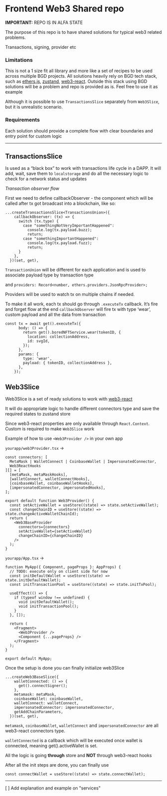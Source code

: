 # Frontend Web3 Shared repo

**IMPORTANT:** REPO IS IN ALFA STATE

The purpose of this repo is to have shared solutions for typical web3 related problems.

Transactions, signing, provider etc

### Limitations

This is not a 1 size fit all library and more like a set of recipes to be used across multiple BGD projects. 
All solutions heavily rely on BGD tech stack, such as [ethers.js](https://docs.ethers.io/v5/), [zustand](https://github.com/pmndrs/zustand), [web3-react](https://github.com/NoahZinsmeister/web3-react).
Outside this stack using BGD solutions will be a problem and repo is provided as is. Feel free to use it as example

Although it is possible to use `TransactionsSlice` separately from `Web3Slice`, but it is unrealistic scenario.

### Requirements

Each solution should provide a complete flow with clear boundaries and entry point for custom logic

---

## TransactionsSlice

Is used as a “black box” to work with transactions life cycle in a DAPP. 
It will add, wait, save them to `localstorage` and do all the necessary logic to check for a network status and updates

*Transaction observer flow*

First we need to define callbackObserver - the component which will be called after tx got broadcast into a blockchain, like so:

```tsx
...createTransactionsSlice<TransactionsUnion>({
    callbackObserver: (tx) => {
      switch (tx.type) {
        case "somethingNotVeryImportantHappened":
          console.log(tx.payload.buzz);
          return;
        case "somethingImportantHappened":
          console.log(tx.payload.fuzz);
          return;
      }
    },
  })(set, get),
```

`TransactionUnion`  will be different for each application and is used to associate payload type by transaction type

and `providers: Record<number, ethers.providers.JsonRpcProvider>;`

Providers will be used to watch tx on multiple chains if needed.

To make it all work, each tx should go through `.executeTx`  callback. It’s fire and forget flow at the end `callbackObserver` 
will fire tx with type ‘wear’, custom payload and all the data from transaction

```tsx
const tx = await get().executeTx({
      body: () => {
        return get().boredNFTService.wear(tokenID, {
          location: collectionAddress,
          id: svgId,
        });
      },
      params: {
        type: 'wear',
        payload: { tokenID, collectionAddress },
      },
    });
```

## Web3Slice

Web3Slice is a set of ready solutions to work with [web3-react](https://github.com/NoahZinsmeister/web3-react)

It will do appropriate logic to handle different connectors type and save the required states to zustand store

Since web3-react properties are only available through `React.Context`. Custom <Web3Provider /> is required to make `Web3Slice` work

Example of how to use `<Web3Provider />` in your own app

`yourapp/web3Provider.tsx` →

```tsx
const connectors: [
  MetaMask | WalletConnect | CoinbaseWallet | ImpersonatedConnector,
  Web3ReactHooks
][] = [
  [metaMask, metaMaskHooks],
  [walletConnect, walletConnectHooks],
  [coinbaseWallet, coinbaseWalletHooks],
  [impersonatedConnector, impersonatedHooks],
];

export default function Web3Provider() {
  const setActiveWallet = useStore((state) => state.setActiveWallet);
  const changeChainID = useStore((state) => state.changeActiveWalletChainId);
  return (
    <Web3BaseProvider
      connectors={connectors}
      setActiveWallet={setActiveWallet}
      changeChainID={changeChainID}
    />
  );
}
```

`yourapp/App.tsx`  →

```tsx
function MyApp({ Component, pageProps }: AppProps) {
  // TODO: execute only on client side for now
  const initDefaultWallet = useStore((state) => state.initDefaultWallet);
  const initTransactionPool = useStore((state) => state.initTxPool);

  useEffect(() => {
    if (typeof window !== undefined) {
      void initDefaultWallet();
      void initTransactionPool();
    }
  }, []);

  return (
    <Fragment>
      <Web3Provider />
      <Component {...pageProps} />
    </Fragment>
  );
}

export default MyApp;
```

Once the setup is done you can finally initialize web3Slice

```tsx
...createWeb3BaseSlice({
    walletConnected: () => {
      get().connectSigner();
    },
    metamask: metaMask,
    coinbaseWallet: coinbaseWallet,
    walletConnect: walletConnect,
    impersonatedConnector: impersonatedConnector,
    getAddChainParameters,
  })(set, get),
```

`metamask`, `coinbaseWallet`, `walletConnect` and `impersonatedConnector` are all web3-react connectors type.

`walletConnected` is a callback which will be executed once wallet is connected, meaning get().activeWallet is set.

All the logic is going **through** store and **NOT** through web3-react hooks

After all the init steps are done, you can finally use

`const connectWallet = useStore((state) => state.connectWallet);`

---

[ ] Add explanation and example on "services"